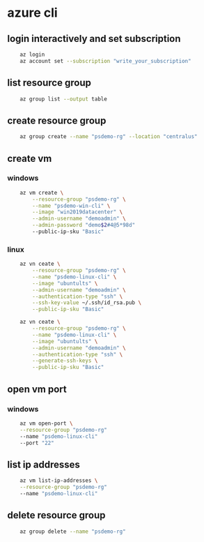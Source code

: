 # azure cli

## login interactively and set subscription
```sh
    az login
    az account set --subscription "write_your_subscription"
```

## list resource group
```sh
    az group list --output table 
``` 

## create resource group
```sh
    az group create --name "psdemo-rg" --location "centralus" 
``` 

## create vm 
### windows
```sh
    az vm create \
        --resource-group "psdemo-rg" \
        --name "psdemo-win-cli" \
        --image "win2019datacenter" \
        --admin-username "demoadmin" \
        --admin-password "demo$2#4@5*98d"
        --public-ip-sku "Basic"  
``` 

### linux
```sh
    az vn ceate \
        --resource-group "psdemo-rg" \
        --name "psdemo-linux-cli" \
        --image "ubuntults" \
        --admin-username "demoadmin" \
        --authentication-type "ssh" \
        --ssh-key-value ~/.ssh/id_rsa.pub \
        --public-ip-sku "Basic"  
```

```sh
    az vn ceate \
        --resource-group "psdemo-rg" \
        --name "psdemo-linux-cli" \
        --image "ubuntults" \
        --admin-username "demoadmin" \
        --authentication-type "ssh" \
        --generate-ssh-keys \
        --public-ip-sku "Basic"  

```

## open vm port

### windows
```sh
    az vm open-port \
    --resource-group "psdemo-rg"
    --name "psdemo-linux-cli"
    --port "22"
```

## list ip addresses
```sh
    az vm list-ip-addresses \
    --resource-group "psdemo-rg"
    --name "psdemo-linux-cli"
```

## delete resource group
```sh
    az group delete --name "psdemo-rg"
```